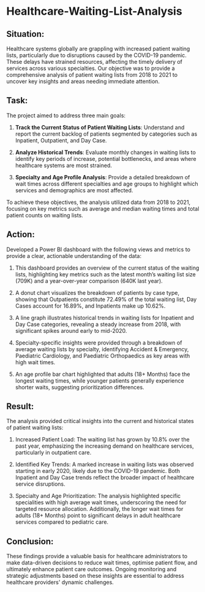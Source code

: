 # Healthcare-Waiting-List-Analysis

## Situation:

Healthcare systems globally are grappling with increased patient waiting lists, particularly due to disruptions caused by the COVID-19 pandemic. These delays have strained resources, affecting the timely delivery of services across various specialties. Our objective was to provide a comprehensive analysis of patient waiting lists from 2018 to 2021 to uncover key insights and areas needing immediate attention.

## Task:

The project aimed to address three main goals:

1. **Track the Current Status of Patient Waiting Lists**: Understand and report the current backlog of patients segmented by categories such as Inpatient, Outpatient, and Day Case.

2. **Analyze Historical Trends**: Evaluate monthly changes in waiting lists to identify key periods of increase, potential bottlenecks, and areas where healthcare systems are most strained.

3. **Specialty and Age Profile Analysis**: Provide a detailed breakdown of wait times across different specialties and age groups to highlight which services and demographics are most affected.

To achieve these objectives, the analysis utilized data from 2018 to 2021, focusing on key metrics such as average and median waiting times and total patient counts on waiting lists.

## Action:

Developed a Power BI dashboard with the following views and metrics to provide a clear, actionable understanding of the data:

1. This dashboard provides an overview of the current status of the waiting lists, highlighting key metrics such as the latest month’s waiting list size (709K) and a year-over-year comparison (640K last year).

2. A donut chart visualizes the breakdown of patients by case type, showing that Outpatients constitute 72.49% of the total waiting list, Day Cases account for 16.89%, and Inpatients make up 10.62%.

3. A line graph illustrates historical trends in waiting lists for Inpatient and Day Case categories, revealing a steady increase from 2018, with significant spikes around early to mid-2020.

4. Specialty-specific insights were provided through a breakdown of average waiting lists by specialty, identifying Accident & Emergency, Paediatric Cardiology, and Paediatric Orthopaedics as key areas with high wait times.

5. An age profile bar chart highlighted that adults (18+ Months) face the longest waiting times, while younger patients generally experience shorter waits, suggesting prioritization differences.

## Result:

The analysis provided critical insights into the current and historical states of patient waiting lists:

1. Increased Patient Load: The waiting list has grown by 10.8% over the past year, emphasizing the increasing demand on healthcare services, particularly in outpatient care.

2. Identified Key Trends: A marked increase in waiting lists was observed starting in early 2020, likely due to the COVID-19 pandemic. Both Inpatient and Day Case trends reflect the broader impact of healthcare service disruptions.

3. Specialty and Age Prioritization: The analysis highlighted specific specialities with high average wait times, underscoring the need for targeted resource allocation. Additionally, the longer wait times for adults (18+ Months) point to significant delays in adult healthcare services compared to pediatric care.

## Conclusion:

These findings provide a valuable basis for healthcare administrators to make data-driven decisions to reduce wait times, optimise patient flow, and ultimately enhance patient care outcomes. Ongoing monitoring and strategic adjustments based on these insights are essential to address healthcare providers' dynamic challenges.














